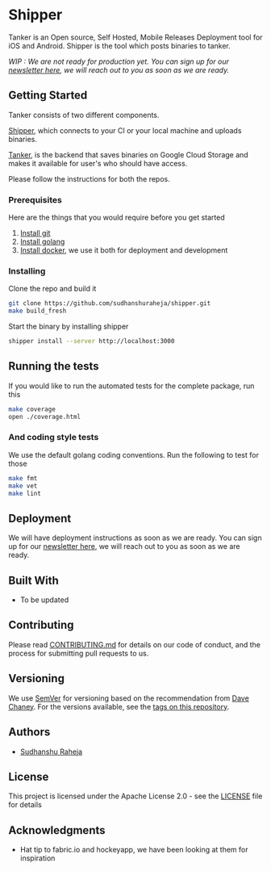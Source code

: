 # Shipper

Tanker is an Open source, Self Hosted, Mobile Releases Deployment tool for iOS and Android. Shipper is the tool which posts binaries to tanker.

*WIP : We are not ready for production yet. You can sign up for our [newsletter here](https://goo.gl/forms/Ck0lnzdWQNyfD5Il2), we will reach out to you as soon as we are ready.*

## Getting Started

Tanker consists of two different components.

[Shipper](https://github.com/sudhanshuraheja/shipper), which connects to your CI or your local machine and uploads binaries.

[Tanker](https://github.com/sudhanshuraheja/tanker), is the backend that saves binaries on Google Cloud Storage and makes it available for user's who should have access.

Please follow the instructions for both the repos.

### Prerequisites

Here are the things that you would require before you get started

1. [Install git](https://www.atlassian.com/git/tutorials/install-git)
1. [Install golang](https://golang.org/doc/install)
1. [Install docker](https://docs.docker.com/install/#supported-platforms), we use it both for deployment and development

### Installing

Clone the repo and build it

```bash
git clone https://github.com/sudhanshuraheja/shipper.git
make build_fresh
```

Start the binary by installing shipper

```bash
shipper install --server http://localhost:3000
```

## Running the tests

If you would like to run the automated tests for the complete package, run this

```bash
make coverage
open ./coverage.html
```

### And coding style tests

We use the default golang coding conventions. Run the following to test for those

```bash
make fmt
make vet
make lint
```

## Deployment

We will have deployment instructions as soon as we are ready. You can sign up for our [newsletter here](https://goo.gl/forms/Ck0lnzdWQNyfD5Il2), we will reach out to you as soon as we are ready.

## Built With

* To be updated

## Contributing

Please read [CONTRIBUTING.md](https://github.com/sudhanshuraheja/shipper/blob/master/CONTRIBUTING.md) for details on our code of conduct, and the process for submitting pull requests to us.

## Versioning

We use [SemVer](https://semver.org/spec/v2.0.0.html) for versioning based on the recommendation from [Dave Chaney](https://dave.cheney.net/2016/06/24/gophers-please-tag-your-releases). For the versions available, see the [tags on this repository](https://github.com/sudhanshuraheja/shipper/tags).

## Authors

* [Sudhanshu Raheja](https://github.com/sudhanshuraheja)

## License

This project is licensed under the Apache License 2.0 - see the [LICENSE](https://github.com/sudhanshuraheja/shipper/blob/master/LICENSE) file for details

## Acknowledgments

* Hat tip to fabric.io and hockeyapp, we have been looking at them for inspiration
